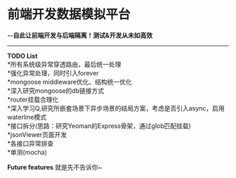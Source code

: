 # 前端开发数据模拟平台
  **--自此让前端开发与后端隔离！测试&开发从未如高效**


----------

**TODO List**<br>
*所有系统级异常穿透路由，最后统一处理</br>
*强化异常处理，同时引入forever</br>
*mongoose middleware优化、结构统一优化</br>
*深入研究mongoose的db链接方式</br>
*router挂载合理化</br>
*深入学习Q,研究所嵌套场景下异步场景的结局方案，考虑是否引入async，启用waterline模式</br>
*接口拆分(思路：研究Yeoman的Express骨架，通过glob匹配挂载)</br>
*jsonViewer页面开发</br>
*各接口异常排查</br>
*单测(mocha)</br>

**Future features**
就是先不告诉你~</br>
